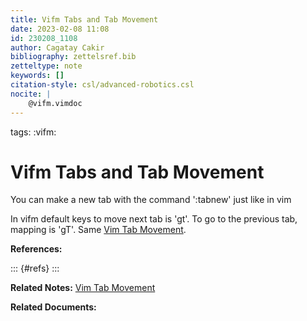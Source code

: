 ```yaml
---
title: Vifm Tabs and Tab Movement
date: 2023-02-08 11:08
id: 230208_1108
author: Cagatay Cakir
bibliography: zettelsref.bib
zetteltype: note
keywords: []
citation-style: csl/advanced-robotics.csl
nocite: |
    @vifm.vimdoc
---
```


tags: :vifm:

# Vifm Tabs and Tab Movement 

You can make a new tab with the command ':tabnew' just like in vim

In vifm default keys to move next tab is 'gt'. To go to the previous tab, mapping is 'gT'. Same [Vim Tab Movement](230208_1103.md).



**References:**

::: {#refs}
:::

**Related Notes:**
[Vim Tab Movement](230208_1103.md)


**Related Documents:**
